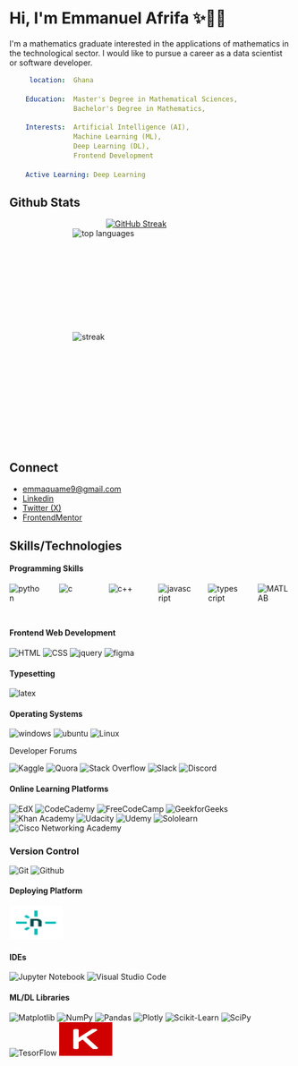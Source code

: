 # Hi, I'm Emmanuel Afrifa ✨👋👋

I'm a mathematics graduate interested in the applications of mathematics in the technological sector. I would like to pursue a career as a data scientist or software developer.

```yaml
     location:  Ghana

    Education:  Master's Degree in Mathematical Sciences,
                Bachelor's Degree in Mathematics,

    Interests:  Artificial Intelligence (AI),
                Machine Learning (ML),
                Deep Learning (DL),
                Frontend Development
                
    Active Learning: Deep Learning                  
```

## Github Stats
<div style="display:flex; flex-wrap: wrap; max-width: 90%; justify-content: center; align-items: center; flex-direction:column">
    <!-- <img alt="profile-stats" width=50% height=200px src="https://github-readme-stats.vercel.app/api?username=Emmanuel-Afrifa&theme=react&show_icons=true&hide_border=true&count_private=true"> -->
     <a href="https://git.io/streak-stats"><img src="https://github-readme-streak-stats.herokuapp.com?user=Emmanuel-Afrifa&theme=react&hide_border=true&card_width=500&card_height=200" alt="GitHub Streak" /></a>
    <img alt="top languages" width=50% height=185px src="https://github-readme-stats.vercel.app/api/top-langs/?username=Emmanuel-Afrifa&theme=react&show_icons=true&hide_border=true&layout=compact">
    <img width=50% height=200px alt="streak" src="https://github-readme-streak-stats.herokuapp.com/?user=Emmanuel-Afrifa&theme=react&hide_border=true">
</div>
<!--
<div style="display:flex; justify-content:center; align-items:center">
     <img width=47% height=200px alt="streak" src="https://github-readme-streak-stats.herokuapp.com/?user=Emmanuel-Afrifa&theme=dark&hide_border=true">
</div>
-->

<!--
width=48% height=200px 
- 🔭 I’m currently learning Deep Learning
- 🌱 I’m interested in AI / ML / Frontend Development
- 👯 I’m looking to collaborate on AI / ML
-->

## Connect
- [emmaquame9@gmail.com](mailto:emmaquame9@gmail.com)
- [Linkedin](https://www.linkedin.com/in/emmanuel-afrifa-840674214/)
- [Twitter (X)](https://twitter.com/Emma33712365)
- [FrontendMentor](https://www.frontendmentor.io/profile/Emmanuel-Afrifa)


## Skills/Technologies
#### Programming Skills
<p align="left" style="display:flex; justify-content:space-between; flex-direction:row;">
    <img width=60px height=60px alt="python" src="https://user-images.githubusercontent.com/25181517/183423507-c056a6f9-1ba8-4312-a350-19bcbc5a8697.png"/>
    <img width=60px height=60px alt="c" src="https://user-images.githubusercontent.com/25181517/192106070-46255bcf-65e6-4c6b-a296-bf8d0d8fb2a7.png"/>
    <img width=60px height=60px alt="c++" src="https://user-images.githubusercontent.com/25181517/192106073-90fffafe-3562-4ff9-a37e-c77a2da0ff58.png"/>
    <img width=60px height=60px alt="javascript" src="https://user-images.githubusercontent.com/25181517/117447155-6a868a00-af3d-11eb-9cfe-245df15c9f3f.png"/>
    <img width=60px height=60px alt="typescript" src="https://user-images.githubusercontent.com/25181517/183890598-19a0ac2d-e88a-4005-a8df-1ee36782fde1.png"/>
    <img width=60px height=60px alt="MATLAB" src="https://user-images.githubusercontent.com/25181517/192106593-610ee31c-995e-4f24-b8e1-0f18eead6fae.png"/>
</p>

#### Frontend Web Development
<p align="left">
    <img width=60px height=60px alt="HTML" src="https://user-images.githubusercontent.com/25181517/192158954-f88b5814-d510-4564-b285-dff7d6400dad.png"/>
    <img width=60px height=60px alt="CSS" src="https://user-images.githubusercontent.com/25181517/183898674-75a4a1b1-f960-4ea9-abcb-637170a00a75.png"/>
    <img width=95px height=60px alt="jquery" src="https://img.shields.io/badge/jquery-%230769AD.svg?style=for-the-badge&logo=jquery&logoColor=white"/>
    <img width=60px height=60px alt="figma" src="https://user-images.githubusercontent.com/25181517/189715289-df3ee512-6eca-463f-a0f4-c10d94a06b2f.png"/>
</p>

#### Typesetting
<p align="left">
     <img width=120px height=60px alt="latex" src="https://upload.wikimedia.org/wikipedia/commons/9/92/LaTeX_logo.svg" />
</p>

#### Operating Systems
<p align="left">
    <img width=60px height=60px alt="windows" src="https://user-images.githubusercontent.com/25181517/186884150-05e9ff6d-340e-4802-9533-2c3f02363ee3.png"/>
    <img width=60px height=60px alt="ubuntu" src="https://user-images.githubusercontent.com/25181517/186884153-99edc188-e4aa-4c84-91b0-e2df260ebc33.png"/>
    <img width=60px height=60px alt="Linux" src="https://github.com/marwin1991/profile-technology-icons/assets/76662862/2481dc48-be6b-4ebb-9e8c-3b957efe69fa"/>
</p>


Developer Forums
<p align="left">
    <img width=95px height=60px alt="Kaggle" src="https://upload.wikimedia.org/wikipedia/commons/f/f4/Kaggle_Logo.svg"/>
    <img width=95px height=60px alt="Quora" src="https://raw.githubusercontent.com/gilbarbara/logos/main/logos/quora.svg"/>
    <img width=95px height=60px alt="Stack Overflow" src="https://raw.githubusercontent.com/gilbarbara/logos/main/logos/stackoverflow-icon.svg"/>
    <img width=60px height=60px alt="Slack" src="https://www.vectorlogo.zone/logos/slack/slack-tile.svg"/>
    <img width=95px height=60px alt="Discord" src="https://raw.githubusercontent.com/gilbarbara/logos/main/logos/discord.svg"/>
</p>


#### Online Learning Platforms
<p align="left">
    <img width=95px height=60px alt="EdX" src="https://www.vectorlogo.zone/logos/edx/edx-ar21.svg"/>
    <img width=95px height=60px alt="CodeCademy" src="https://www.vectorlogo.zone/logos/codecademy/codecademy-ar21.svg"/>
    <img width=95px height=60px alt="FreeCodeCamp" src="https://raw.githubusercontent.com/shgysk8zer0/logos/master/freecodecamp-logo.svg"/>
    <img width=95px height=60px alt="GeekforGeeks" src="https://img.shields.io/badge/GeeksforGeeks-gray?style=for-the-badge&logo=geeksforgeeks&logoColor=35914c"/>
    <img width=95px height=60px alt="Khan Academy" src="https://www.vectorlogo.zone/logos/khanacademy/khanacademy-ar21.svg"/>
    <!-- <img width=95px height=60px alt="MDN Web Docs" src="https://upload.wikimedia.org/wikipedia/commons/1/16/MDN_Web_Docs_full_logo.svg"/> -->
    <img width=95px height=60px alt="Udacity" src="https://www.vectorlogo.zone/logos/udacity/udacity-ar21.svg"/>
    <img width=95px height=60px alt="Udemy" src="https://www.vectorlogo.zone/logos/udemy/udemy-ar21.svg"/>
    <img width=95px height=60px alt="Sololearn" src="https://vectorwiki.com/images/4ajmm__sololearn.svg"/>
    <img width=95px height=60px alt="Cisco Networking Academy" src="https://www.vectorlogo.zone/logos/cisco/cisco-ar21.svg"/>
</p>

### Version Control
<p>
      <img width=60px height=60px alt="Git" src="https://user-images.githubusercontent.com/25181517/192108372-f71d70ac-7ae6-4c0d-8395-51d8870c2ef0.png" />
     <img width=60px height=60px alt="Github" src="https://raw.githubusercontent.com/detain/svg-logos/master/svg/g/github-icon-2.svg" />
</p>


#### Deploying Platform
<p align="left">
    <img width=95px height=60px alt="Netlify" src="https://raw.githubusercontent.com/vscode-icons/vscode-icons/master/icons/file_type_netlify.svg"/>
</p>



#### IDEs
<p align="left">
    <img width=95px height=60px alt="Jupyter Notebook" src="https://www.vectorlogo.zone/logos/jupyter/jupyter-ar21.svg"/>
    <img width=95px height=60px alt="Visual Studio Code" src="https://gitlab.svg.zone/omniait/developer-logos/raw/master/logos/code-editor/vscode.svg"/>
</p>

#### ML/DL Libraries
<p align="left">
    <img width=95px height=60px alt="Matplotlib" src="https://raw.githubusercontent.com/gilbarbara/logos/main/logos/matplotlib.svg"/>
    <img width=95px height=60px alt="NumPy" src="https://www.vectorlogo.zone/logos/numpy/numpy-ar21.svg"/>
    <img width=95px height=60px alt="Pandas" src="https://raw.githubusercontent.com/valohai/ml-logos/master/pandas.svg"/>
    <img width=95px height=60px alt="Plotly" src="https://www.vectorlogo.zone/logos/plotly/plotly-ar21.svg"/>
    <img width=95px height=60px alt="Scikit-Learn" src="https://upload.wikimedia.org/wikipedia/commons/0/05/Scikit_learn_logo_small.svg"/>
    <img width=95px height=60px alt="SciPy" src="https://raw.githubusercontent.com/valohai/ml-logos/master/scipy.svg"/>
    <img width=60px height=60px alt="TesorFlow" src="https://user-images.githubusercontent.com/25181517/223639822-2a01e63a-a7f9-4a39-8930-61431541bc06.png"/>
    <img width=95px height=60px alt="Keras" src="https://raw.githubusercontent.com/devicons/devicon/master/icons/keras/keras-original.svg"/>
</p>



<!--
**Emmanuel-Afrifa/Emmanuel-Afrifa** is a ✨ _special_ ✨ repository because its `README.md` (this file) appears on your GitHub profile.

Here are some ideas to get you started:

- 🔭 I’m currently working on ...
- 🌱 I’m currently learning ...
- 👯 I’m looking to collaborate on ...
- 🤔 I’m looking for help with ...
- 💬 Ask me about ...
- 📫 How to reach me: ...
- 😄 Pronouns: ...
- ⚡ Fun fact: ...
-->
